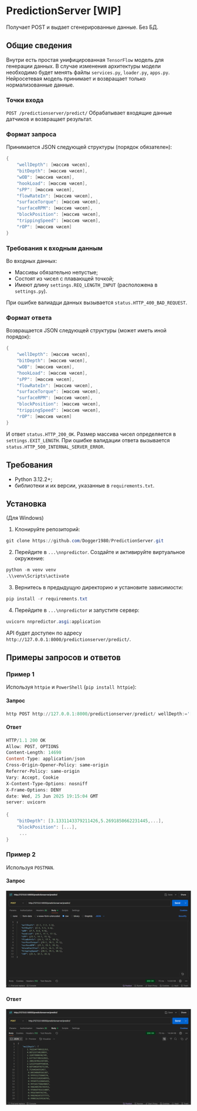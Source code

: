 # PredictionServer [WIP]

Получает POST и выдает сгенерированные данные. Без БД.

## Общие сведения

Внутри есть простая унифицированная ``TensorFlow`` модель для генерации данных. В случае изменения архитектуры модели необходимо будет менять файлы ``services.py``, ``loader.py``, ``apps.py``.
Нейросетевая модель принимает и возвращает только нормализованные данные.

### Точки входа

``POST /predictionserver/predict/``
Обрабатывает входящие данные датчиков и возвращает результат.

### Формат запроса

Принимается JSON следующей структуры (порядок обязателен):

```PowerShell
{
    "wellDepth": [массив чисел], 
    "bitDepth": [массив чисел],
    "wOB": [массив чисел],
    "hookLoad": [массив чисел],
    "sPP": [массив чисел],
    "flowRateIn": [массив чисел],
    "surfaceTorque": [массив чисел],
    "surfaceRPM": [массив чисел],
    "blockPosition": [массив чисел],
    "trippingSpeed": [массив чисел],
    "rOP": [массив чисел]
}
```


### Требования к входным данным

Во входных данных:
- Массивы обязательно непустые;
- Состоят из чисел с плавающей точкой;
- Имеют длину `settings.REQ_LENGTH_INPUT` (расположена в `settings.py`).

При ошибке валиадци данных вызывается `status.HTTP_400_BAD_REQUEST`.

### Формат ответа

Возвращается JSON следующей структуры (может иметь иной порядок):

```PowerShell
{
    "wellDepth": [массив чисел], 
    "bitDepth": [массив чисел],
    "wOB": [массив чисел],
    "hookLoad": [массив чисел],
    "sPP": [массив чисел],
    "flowRateIn": [массив чисел],
    "surfaceTorque": [массив чисел],
    "surfaceRPM": [массив чисел],
    "blockPosition": [массив чисел],
    "trippingSpeed": [массив чисел],
    "rOP": [массив чисел]
}
```

И ответ `status.HTTP_200_OK`. Размер массива чисел определяется в ``settings.EXIT_LENGTH``.
При ошибке валидации ответа вызывается `status.HTTP_500_INTERNAL_SERVER_ERROR`.

## Требования

- Python 3.12.2+;
- библиотеки и их версии, указанные в `requirements.txt`.

## Установка
(Для Windows)
1. Клонируйте репозиторий:
```PowerShell
git clone https://github.com/Dogger1980/PredictionServer.git
```
2. Перейдите в ``...\nnpredictor``. Создайте и активируйте виртуальное окружение:
```PowerShell
python -m venv venv
.\\venv\Scripts\activate
```
3. Вернитесь в предыдущую директорию и установите зависимости:
```PowerShell
pip install -r requirements.txt
```
4. Перейдите в ``...\nnpredictor`` и запустите сервер:
```PowerShell
uvicorn nnpredictor.asgi:application
```

API будет доступен по адресу ``http://127.0.0.1:8000/predictionserver/predict/``.

## Примеры запросов и ответов

### Пример 1

Используя ``httpie`` и ``PowerShell`` (``pip install httpie``):

#### Запрос

```PowerShell 
http POST http://127.0.0.1:8000/predictionserver/predict/ wellDepth:='[1.1, 2.2, 3.3]' bitDepth:='[4.4, 5.5, 6.6]' wOB:='[7.7, 8.8, 9.9]' hookLoad:='[10.1, 11.1, 12.1]' sPP:='[13.1, 14.1, 15.1]' flowRateIn:='[16.1, 17.1, 18.1]' surfaceTorque:='[19.1, 20.1, 21.1]' surfaceRPM:='[22.1, 23.1, 24.1]' blockPosition:='[25.1, 26.1, 27.1]' trippingSpeed:='[28.1, 29.1, 30.1]' rOP:='[31.1, 32.1, 33.1]'
```

#### Ответ

```PowerShell 
HTTP/1.1 200 OK
Allow: POST, OPTIONS
Content-Length: 14690
Content-Type: application/json
Cross-Origin-Opener-Policy: same-origin
Referrer-Policy: same-origin
Vary: Accept, Cookie
X-Content-Type-Options: nosniff
X-Frame-Options: DENY
date: Wed, 25 Jun 2025 19:15:04 GMT
server: uvicorn

{ 
    "bitDepth": [3.1331143379211426,5.2691850662231445,...], 
    "blockPosition": [...],
     ...
}
```

### Пример 2

Используя ``POSTMAN``.

#### Запрос

![Запрос на POST в POSTMAN](images/POST.png)

#### Ответ

![Ответ сервера в POSTMAN](images/RESPONSE.png)
